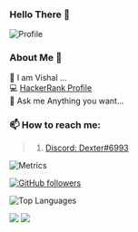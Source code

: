 ### Hello There 👋

![Profile](https://komarev.com/ghpvc/?username=thegeekdex)

### About Me 📌

🔭 I am Vishal ...  
💻 [HackerRank Profile](https://www.hackerrank.com/imkrvishal)  
💬 Ask me Anything you want...

### 📫 How to reach me:  

>  1.  [Discord: Dexter#6993](https://discord.com/users/902583742646845561)  

![Metrics](https://metrics.lecoq.io/thegeekdex?template=classic&repositories.forks=true&base.header=0&languages=1&people=1&lines=1&languages.colors=github&languages.threshold=0%25&people.limit=28&people.size=28&people.types=followers%2C%20following&people.thanks=%20Sebbl0508%20&people.identicons=false&people.shuffle=false&config.timezone=Europe%2FCopenhagen)

[![GitHub followers](https://img.shields.io/github/followers/thegeekdex?label=Follow&style=social)](https://github.com/thegeekdex)

![Top Languages](https://github-readme-stats.vercel.app/api/top-langs/?username=thegeekdex&count_private=true&theme=dark)

<img src="https://github-readme-streak-stats.herokuapp.com/?user=thegeekdex&theme=calm" class="center">
<img src="https://github-readme-stats.vercel.app/api?username=thegeekdex&count_private=true&show_icons=true&theme=dracula" class="center">
